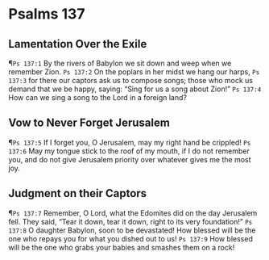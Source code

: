 # Psalms 137

## Lamentation Over the Exile
¶`Ps 137:1` By the rivers of Babylon we sit down and weep when we remember Zion.
`Ps 137:2` On the poplars in her midst we hang our harps,
`Ps 137:3` for there our captors ask us to compose songs; those who mock us demand that we be happy, saying: “Sing for us a song about Zion!”
`Ps 137:4` How can we sing a song to the Lord in a foreign land?

## Vow to Never Forget Jerusalem
¶`Ps 137:5` If I forget you, O Jerusalem, may my right hand be crippled!
`Ps 137:6` May my tongue stick to the roof of my mouth, if I do not remember you, and do not give Jerusalem priority over whatever gives me the most joy.

## Judgment on their Captors
¶`Ps 137:7` Remember, O Lord, what the Edomites did on the day Jerusalem fell. They said, “Tear it down, tear it down, right to its very foundation!”
`Ps 137:8` O daughter Babylon, soon to be devastated! How blessed will be the one who repays you for what you dished out to us!
`Ps 137:9` How blessed will be the one who grabs your babies and smashes them on a rock!
